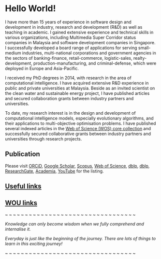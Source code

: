 # Hello World!

I have more than 15 years of experience in software design and development in industry, research and development (R&D) as well as teaching in academic. I gained extensive experience and technical skills in various organizations, including Multimedia Super Corridor status companies in Malaysia and software development companies in Singapore. I successfully developed a board range of applications for serving small-medium industries, multi-national corporations and government agencies in the sectors of banking-finance, retail-commerce, logistic-sales, realty-development, production-manufacturing, and criminal-defense, which were deployed in Europe and Asia-Pacific.

I received my PhD degrees in 2014, with research in the area of computational intelligence. I have acquired extensive R&D experience in public and private universities at Malaysia. Beside as an invited scientist on the clean water and sustainable energy project, I have published articles and secured collaboration grants between industry partners and universities.

To date, my research interest is in the design and development of computational intelligence models, especially evolutionary algorithms, and their applications to multi-objective optimisation problems. I have published several indexed articles in the [Web of Science (WOS) core collection](https://publons.com/researcher/2461459/choo-jun-tan/publications/) and successfully secured collaborative grants between industry partners and universities through research projects.




## Publication

Please visit
[ORCiD](http://orcid.org/0000-0003-1748-1544),
[Google Scholar](http://scholar.google.com.my/citations?user=bSb37M8AAAAJ&hl=en),
[Scopus](https://www.scopus.com/authid/detail.uri?authorId=55655843600),
[Web of Science](https://www.webofscience.com/wos/author/rid/O-6251-2014),
[dblp](http://dblp.dagstuhl.de/pers/hd/t/Tan:Choo_Jun),
[dblp](http://dblp2.uni-trier.de/pers/hd/t/Tan:Choo_Jun),
[ResearchGate](https://www.researchgate.net/profile/Choo_Tan2),
[Academia](https://wou-my.academia.edu/ChooJunTan),
[YouTube](https://www.youtube.com/channel/UClZRxIwKOqbYVWntRAPA2xA)
for the listing.



## [Useful links](links)

## [WOU links](woulinks)
~ ~ ~ ~ ~ ~ ~ ~ ~ ~ ~ ~ ~ ~ ~ ~ ~ ~ ~ ~ ~ ~ ~ ~ ~ ~ ~ ~ ~ ~ ~ ~ ~ 

_Knowledge can only become wisdom when we fully comprehend and internalise it._

_Everyday is just like the beginning of the journey. There are lots of things to learn in this exciting journey!_

~ ~ ~ ~ ~ ~ ~ ~ ~ ~ ~ ~ ~ ~ ~ ~ ~ ~ ~ ~ ~ ~ ~ ~ ~ ~ ~ ~ ~ ~ ~ ~ ~ 
